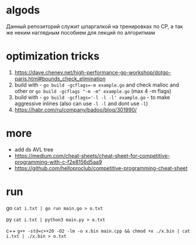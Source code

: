 # algods
Данный репозиторий служит шпаргалкой на тренировках по CP, а так же неким наглядным пособием для лекций по алгоритмам

# optimization tricks
  1. https://dave.cheney.net/high-performance-go-workshop/dotgo-paris.html#bounds_check_elimination
  2. build with - `go build -gcflags=-m example.go` and check malloc and other or `go build -gcflags "-m -m" example.go` (max 4 -m flags)
  3. build with - `go build -gcflags='-l -l -l' example.go` - to make aggressive inlines (also can use `-l -l` and dont use `-l`)
  4. https://habr.com/ru/company/badoo/blog/301990/
# more
+ add ds AVL tree
+ https://medium.com/cheat-sheets/cheat-sheet-for-competitive-programming-with-c-f2e8156d5aa9
+ https://github.com/helloproclub/competitive-programming-cheat-sheet

# run
go
`cat i.txt | go run main.go > o.txt
`

py
`cat i.txt | python3 main.py > o.txt
`

c++
`g++ -std=c++20 -O2 -lm -o x.bin main.cpp && chmod +x ./x.bin | cat i.txt | ./x.bin > o.txt`